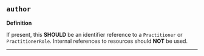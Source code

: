 ## `author`

<b>Definition</b><br>

If present, this **SHOULD** be an identifier reference to a `Practitioner` or `PractitionerRole`. Internal references to resources should **NOT** be used.

---